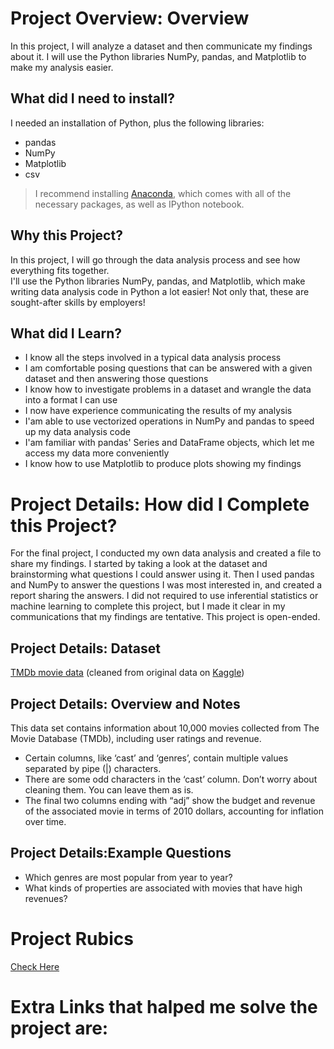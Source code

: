 # Project Overview: Overview
In this project, I will analyze a dataset and then communicate my findings about it. I will use the Python libraries NumPy, pandas, and Matplotlib to make my analysis easier.

## What did I need to install?
I needed an installation of Python, plus the following libraries:
* pandas
* NumPy
* Matplotlib
* csv

>I recommend installing [Anaconda](https://www.continuum.io/downloads), which comes with all of the necessary packages, as well as IPython notebook.

## Why this Project?
In this project, I will go through the data analysis process and see how everything fits together.<br />
I'll use the Python libraries NumPy, pandas, and Matplotlib, which make writing data analysis code in Python a lot easier! Not only that, these are sought-after skills by employers!

## What did I Learn?
* I know all the steps involved in a typical data analysis process
* I am comfortable posing questions that can be answered with a given dataset and then answering those questions
* I know how to investigate problems in a dataset and wrangle the data into a format I can use
* I now have experience communicating the results of my analysis
* I'am able to use vectorized operations in NumPy and pandas to speed up my data analysis code
* I'am familiar with pandas' Series and DataFrame objects, which let me access my data more conveniently
* I know how to use Matplotlib to produce plots showing my findings

# Project Details: How did I Complete this Project?
For the final project, I conducted my own data analysis and created a file to share my findings. I started by taking a look at the dataset and brainstorming what questions I could answer using it. Then I used pandas and NumPy to answer the questions I was most interested in, and created a report sharing the answers. I did not required to use inferential statistics or machine learning to complete this project, but I made it clear in my communications that my findings are tentative. This project is open-ended.

## Project Details: Dataset
[TMDb movie data](https://github.com/beingjainparas/Udacity-Investigate_a_dataset/blob/master/Resources/tmdb-movies.csv) (cleaned from original data on [Kaggle](https://www.kaggle.com/tmdb/tmdb-movie-metadata))

## Project Details: Overview and Notes
This data set contains information about 10,000 movies collected from The Movie Database (TMDb), including user ratings and revenue.
* Certain columns, like ‘cast’ and ‘genres’, contain multiple values separated by pipe (|) characters.
* There are some odd characters in the ‘cast’ column. Don’t worry about cleaning them. You can leave them as is.
* The final two columns ending with “adj” show the budget and revenue of the associated movie in terms of 2010 dollars, accounting for inflation over time.

## Project Details:Example Questions
* Which genres are most popular from year to year?
* What kinds of properties are associated with movies that have high revenues?

# Project Rubics
[Check Here](https://review.udacity.com/#!/rubrics/107/view)

# Extra Links that halped me solve the project are:


